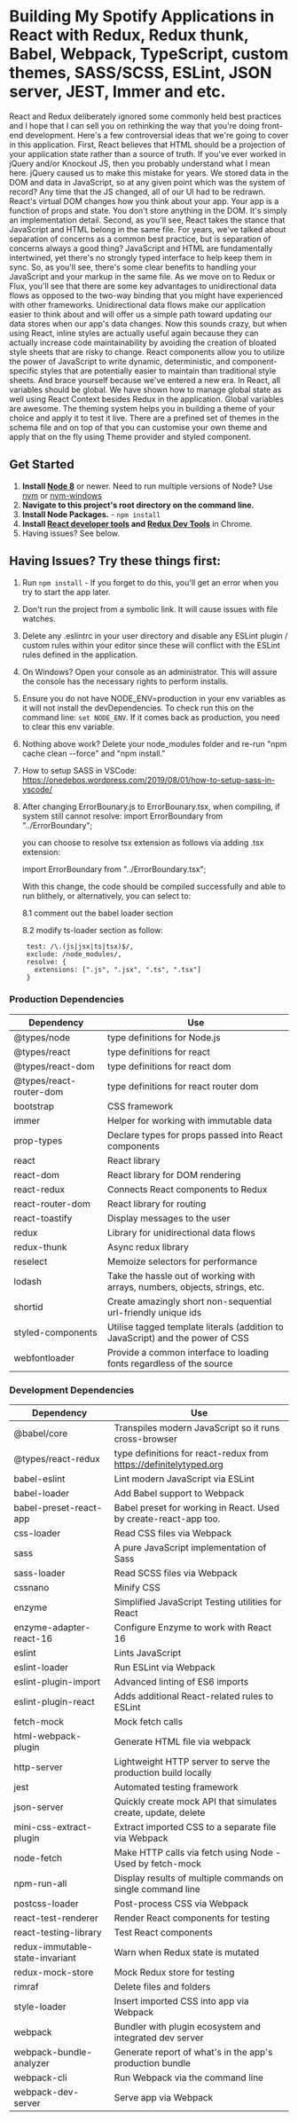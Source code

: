 # Building My Spotify Applications in React with Redux, Redux thunk, Babel, Webpack, TypeScript, custom themes, SASS/SCSS, ESLint, JSON server, JEST, Immer and etc.

 React and Redux deliberately ignored some commonly held best practices and I hope that I can sell you on rethinking the way that you're doing front-end development. Here's a few controversial ideas that we're going to cover in this application. First, React believes that HTML should be a projection of your application state rather than a source of truth. If you've ever worked in jQuery and/or Knockout JS, then you probably understand what I mean here. jQuery caused us to make this mistake for years. We stored data in the DOM and data in JavaScript, so at any given point which was the system of record? Any time that the JS changed, all of our UI had to be redrawn. React's virtual DOM changes how you think about your app. Your app is a function of props and state. You don't store anything in the DOM. It's simply an implementation detail. Second, as you'll see, React takes the stance that JavaScript and HTML belong in the same file. For years, we've talked about separation of concerns as a common best practice, but is separation of concerns always a good thing? JavaScript and HTML are fundamentally intertwined, yet there's no strongly typed interface to help keep them in sync. So, as you'll see, there's some clear benefits to handling your JavaScript and your markup in the same file. As we move on to Redux or Flux, you'll see that there are some key advantages to unidirectional data flows as opposed to the two-way binding that you might have experienced with other frameworks. Unidirectional data flows make our application easier to think about and will offer us a simple path toward updating our data stores when our app's data changes. Now this sounds crazy, but when using React, inline styles are actually useful again because they can actually increase code maintainability by avoiding the creation of bloated style sheets that are risky to change. React components allow you to utilize the power of JavaScript to write dynamic, deterministic, and component-specific styles that are potentially easier to maintain than traditional style sheets. And brace yourself because we've entered a new era. In React, all variables should be global. We have shown how to manage global state as well using React Context besides Redux in the application. Global variables are awesome. The theming system helps you in building a theme of your choice and apply it to test it live. There are a prefined set of themes in the schema file and on top of that you can customise your own theme and apply that on the fly using Theme provider and styled component.

## Get Started

1. **Install [Node 8](https://nodejs.org)** or newer. Need to run multiple versions of Node? Use [nvm](https://github.com/creationix/nvm) or [nvm-windows](https://github.com/coreybutler/nvm-windows)
2. **Navigate to this project's root directory on the command line.**
3. **Install Node Packages.** - `npm install`
4. **Install [React developer tools](https://chrome.google.com/webstore/detail/react-developer-tools/fmkadmapgofadopljbjfkapdkoienihi?hl=en) and [Redux Dev Tools](https://chrome.google.com/webstore/detail/redux-devtools/lmhkpmbekcpmknklioeibfkpmmfibljd?hl=en)** in Chrome.
5. Having issues? See below.

## Having Issues? Try these things first:

1. Run `npm install` - If you forget to do this, you'll get an error when you try to start the app later.
2. Don't run the project from a symbolic link. It will cause issues with file watches.
3. Delete any .eslintrc in your user directory and disable any ESLint plugin / custom rules within your editor since these will conflict with the ESLint rules defined in the application.
4. On Windows? Open your console as an administrator. This will assure the console has the necessary rights to perform installs.
5. Ensure you do not have NODE_ENV=production in your env variables as it will not install the devDependencies. To check run this on the command line: `set NODE_ENV`. If it comes back as production, you need to clear this env variable.
6. Nothing above work? Delete your node_modules folder and re-run "npm cache clean --force" and "npm install."
7. How to setup SASS in VSCode: https://onedebos.wordpress.com/2019/08/01/how-to-setup-sass-in-vscode/
8. After changing ErrorBounary.js to ErrorBounary.tsx, when compiling, if system still cannot resolve:
    import ErrorBoundary from "../ErrorBoundary";
    
    you can choose to resolve tsx extension as follows via adding .tsx extension:

    import ErrorBoundary from "../ErrorBoundary.tsx";

    With this change, the code should be compiled successfully and able to run blithely, or alternatively, you can select to:

    8.1 comment out the babel loader section
    
    8.2 modify ts-loader section as follow:

        test: /\.(js|jsx|ts|tsx)$/,
        exclude: /node_modules/,
        resolve: {
          extensions: [".js", ".jsx", ".ts", ".tsx"]
        }

### Production Dependencies

| **Dependency**            | **Use**                                                                         |
| ------------------------- | ------------------------------------------------------------------------------- |
| @types/node               | type definitions for Node.js                                                    |
| @types/react              | type definitions for react                                                      |
| @types/react-dom          | type definitions for react dom                                                  |
| @types/react-router-dom   | type definitions for react router dom                                           |
| bootstrap                 | CSS framework                                                                   |
| immer                     | Helper for working with immutable data                                          |
| prop-types                | Declare types for props passed into React components                            |
| react                     | React library                                                                   |
| react-dom                 | React library for DOM rendering                                                 |
| react-redux               | Connects React components to Redux                                              |
| react-router-dom          | React library for routing                                                       |
| react-toastify            | Display messages to the user                                                    |
| redux                     | Library for unidirectional data flows                                           |
| redux-thunk               | Async redux library                                                             |
| reselect                  | Memoize selectors for performance                                               |
| lodash                    | Take the hassle out of working with arrays, numbers, objects, strings, etc.     |
| shortid                   | Create amazingly short non-sequential url-friendly unique ids                   |
| styled-components         | Utilise tagged template literals (addition to JavaScript) and the power of CSS  |
| webfontloader             | Provide a common interface to loading fonts regardless of the source            |

### Development Dependencies

| **Dependency**                  | **Use**                                                          |
| ------------------------------- | ---------------------------------------------------------------- |
| @babel/core                     | Transpiles modern JavaScript so it runs cross-browser            |
| @types/react-redux              | type definitions for react-redux from https://definitelytyped.org|
| babel-eslint                    | Lint modern JavaScript via ESLint                                |
| babel-loader                    | Add Babel support to Webpack                                     |
| babel-preset-react-app          | Babel preset for working in React. Used by create-react-app too. |
| css-loader                      | Read CSS files via Webpack                                       |
| sass                            | A pure JavaScript implementation of Sass                         |
| sass-loader                     | Read SCSS files via Webpack                                      |
| cssnano                         | Minify CSS                                                       |
| enzyme                          | Simplified JavaScript Testing utilities for React                |
| enzyme-adapter-react-16         | Configure Enzyme to work with React 16                           |
| eslint                          | Lints JavaScript                                                 |
| eslint-loader                   | Run ESLint via Webpack                                           |
| eslint-plugin-import            | Advanced linting of ES6 imports                                  |
| eslint-plugin-react             | Adds additional React-related rules to ESLint                    |
| fetch-mock                      | Mock fetch calls                                                 |
| html-webpack-plugin             | Generate HTML file via webpack                                   |
| http-server                     | Lightweight HTTP server to serve the production build locally    |
| jest                            | Automated testing framework                                      |
| json-server                     | Quickly create mock API that simulates create, update, delete    |
| mini-css-extract-plugin         | Extract imported CSS to a separate file via Webpack              |
| node-fetch                      | Make HTTP calls via fetch using Node - Used by fetch-mock        |
| npm-run-all                     | Display results of multiple commands on single command line      |
| postcss-loader                  | Post-process CSS via Webpack                                     |
| react-test-renderer             | Render React components for testing                              |
| react-testing-library           | Test React components                                            |
| redux-immutable-state-invariant | Warn when Redux state is mutated                                 |
| redux-mock-store                | Mock Redux store for testing                                     |
| rimraf                          | Delete files and folders                                         |
| style-loader                    | Insert imported CSS into app via Webpack                         |
| webpack                         | Bundler with plugin ecosystem and integrated dev server          |
| webpack-bundle-analyzer         | Generate report of what's in the app's production bundle         |
| webpack-cli                     | Run Webpack via the command line                                 |
| webpack-dev-server              | Serve app via Webpack                                            |
